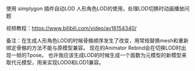 使用 simplygon 插件自动LOD
人形角色LOD的使用，处理LOD切换时动画播放问题

视频教程：https://www.bilibili.com/video/av16154340/


备注：在生成人形角色LOD的时候骨骼顺序发生了改变，用常规替换mesh和重新绑定骨骼的方法不能与原模型兼容。
现在的Animator Rebind会在切换LOD时出现一帧的Tpose。
也许我应该生成LOD的时候生成一个面数为元模型的新模型来取代元模型，用来实现LOD0和LOD1兼容。
